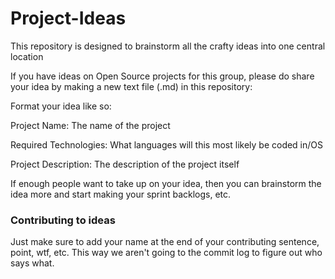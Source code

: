 # Project-Ideas
This repository is designed to brainstorm all the crafty ideas into one central location

If you have ideas on Open Source projects for this group, please do share your idea by making a new text file (.md) in this repository:

Format your idea like so:

Project Name: The name of the project

Required Technologies: What languages will this most likely be coded in/OS

Project Description: The description of the project itself

If enough people want to take up on your idea, then you can brainstorm the idea more and start making your sprint backlogs, etc.


### Contributing to ideas
Just make sure to add your name at the end of your contributing sentence, point, wtf, etc. This way we aren't going to the commit log to figure out who says what.
